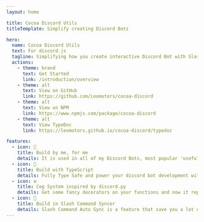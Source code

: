 ```yaml
---
layout: home

title: Cocoa Discord Utils
titleTemplate: Simplify creating Discord Bots

hero:
  name: Cocoa Discord Utils
  text: For discord.js
  tagline: Simplifying how you create interactive Discord Bot with Slash Command ✨✨✨
  actions:
    - theme: brand
      text: Get Started
      link: /introduction/overview
    - theme: alt
      text: View on GitHub
      link: https://github.com/Leomotors/cocoa-discord
    - theme: alt
      text: View on NPM
      link: https://www.npmjs.com/package/cocoa-discord
    - theme: alt
      text: View TypeDoc
      link: https://leomotors.github.io/cocoa-discord/typedoc

features:
  - icon: 🍫
    title: Build by me, for me
    details: It is used in all of my Discord Bots, most popular 'useful' one is Harunon (CarelessDev/waifu-bot)
  - icon: 🦺
    title: Build with TypeScript
    details: Fully Type Safe and power your discord bot development with IntelliSense
  - icon: ⚙️
    title: Cog System inspired by discord.py
    details: Get some fancy decorators on your functions and now it represents a slash command! (Message command also supported)
  - icon: 🔁
    title: Build in Slash Command Syncer
    details: Slash Command Auto Sync is a feature that save you a lot of times on syncing them manually
---
```

